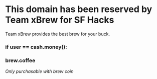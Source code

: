 # This domain has been reserved by Team xBrew for SF Hacks

Team xBrew provides the best brew for your buck. 
 
 ### if user == cash.money():
 ### brew.coffee
 

*Only purchasable with brew coin*
